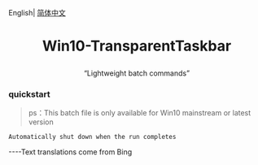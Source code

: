English| [简体中文](./README.md) 

#  <p align='center'>Win10-TransparentTaskbar</p>
<p align='center'>“Lightweight batch commands”</p>

### quickstart

> ps：This batch file is only available for Win10 mainstream or latest version

`Automatically shut down when the run completes` 

----Text translations come from Bing
